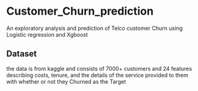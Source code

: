 # Customer_Churn_prediction
An exploratory analysis and prediction of Telco customer Churn using Logistic regression and Xgboost

## Dataset
the data is from kaggle and consists of 7000+ customers and 24 features describing costs, tenure, and the details of the service provided to them with whether or not they Churned as the Target
